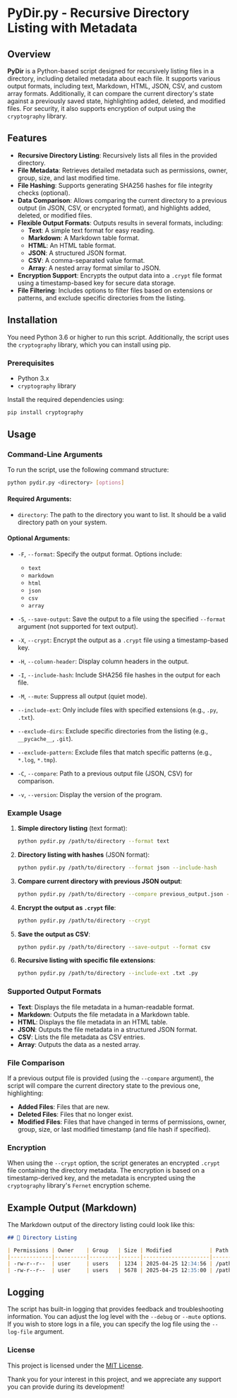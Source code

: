 # PyDir.py - Recursive Directory Listing with Metadata

## Overview

**PyDir** is a Python-based script designed for recursively listing files in a directory, including detailed metadata about each file. It supports various output formats, including text, Markdown, HTML, JSON, CSV, and custom array formats. Additionally, it can compare the current directory's state against a previously saved state, highlighting added, deleted, and modified files. For security, it also supports encryption of output using the `cryptography` library.

## Features

- **Recursive Directory Listing**: Recursively lists all files in the provided directory.
- **File Metadata**: Retrieves detailed metadata such as permissions, owner, group, size, and last modified time.
- **File Hashing**: Supports generating SHA256 hashes for file integrity checks (optional).
- **Data Comparison**: Allows comparing the current directory to a previous output (in JSON, CSV, or encrypted format), and highlights added, deleted, or modified files.
- **Flexible Output Formats**: Outputs results in several formats, including:
  - **Text**: A simple text format for easy reading.
  - **Markdown**: A Markdown table format.
  - **HTML**: An HTML table format.
  - **JSON**: A structured JSON format.
  - **CSV**: A comma-separated value format.
  - **Array**: A nested array format similar to JSON.
- **Encryption Support**: Encrypts the output data into a `.crypt` file format using a timestamp-based key for secure data storage.
- **File Filtering**: Includes options to filter files based on extensions or patterns, and exclude specific directories from the listing.

## Installation

You need Python 3.6 or higher to run this script. Additionally, the script uses the `cryptography` library, which you can install using pip.

### Prerequisites

- Python 3.x
- `cryptography` library

Install the required dependencies using:

```bash
pip install cryptography
```

## Usage

### Command-Line Arguments

To run the script, use the following command structure:

```bash
python pydir.py <directory> [options]
```

#### Required Arguments:

- `directory`: The path to the directory you want to list. It should be a valid directory path on your system.

#### Optional Arguments:

- `-F`, `--format`: Specify the output format. Options include:
  - `text`
  - `markdown`
  - `html`
  - `json`
  - `csv`
  - `array`
  
- `-S`, `--save-output`: Save the output to a file using the specified `--format` argument (not supported for text output).
- `-X`, `--crypt`: Encrypt the output as a `.crypt` file using a timestamp-based key.
- `-H`, `--column-header`: Display column headers in the output.
- `-I`, `--include-hash`: Include SHA256 file hashes in the output for each file.
- `-M`, `--mute`: Suppress all output (quiet mode).
- `--include-ext`: Only include files with specified extensions (e.g., `.py`, `.txt`).
- `--exclude-dirs`: Exclude specific directories from the listing (e.g., `__pycache__`, `.git`).
- `--exclude-pattern`: Exclude files that match specific patterns (e.g., `*.log`, `*.tmp`).
- `-C`, `--compare`: Path to a previous output file (JSON, CSV) for comparison.
- `-v`, `--version`: Display the version of the program.

### Example Usage

1. **Simple directory listing** (text format):
    ```bash
    python pydir.py /path/to/directory --format text
    ```

2. **Directory listing with hashes** (JSON format):
    ```bash
    python pydir.py /path/to/directory --format json --include-hash
    ```

3. **Compare current directory with previous JSON output**:
    ```bash
    python pydir.py /path/to/directory --compare previous_output.json --format markdown
    ```

4. **Encrypt the output as `.crypt` file**:
    ```bash
    python pydir.py /path/to/directory --crypt
    ```

5. **Save the output as CSV**:
    ```bash
    python pydir.py /path/to/directory --save-output --format csv
    ```

6. **Recursive listing with specific file extensions**:
    ```bash
    python pydir.py /path/to/directory --include-ext .txt .py
    ```

### Supported Output Formats

- **Text**: Displays the file metadata in a human-readable format.
- **Markdown**: Outputs the file metadata in a Markdown table.
- **HTML**: Displays the file metadata in an HTML table.
- **JSON**: Outputs the file metadata in a structured JSON format.
- **CSV**: Lists the file metadata as CSV entries.
- **Array**: Outputs the data as a nested array.

### File Comparison

If a previous output file is provided (using the `--compare` argument), the script will compare the current directory state to the previous one, highlighting:
- **Added Files**: Files that are new.
- **Deleted Files**: Files that no longer exist.
- **Modified Files**: Files that have changed in terms of permissions, owner, group, size, or last modified timestamp (and file hash if specified).

### Encryption

When using the `--crypt` option, the script generates an encrypted `.crypt` file containing the directory metadata. The encryption is based on a timestamp-derived key, and the metadata is encrypted using the `cryptography` library's `Fernet` encryption scheme.

## Example Output (Markdown)

The Markdown output of the directory listing could look like this:

```markdown
## 📁 Directory Listing

| Permissions | Owner    | Group   | Size | Modified            | Path                    |
|-------------|----------|---------|------|---------------------|-------------------------|
| -rw-r--r--  | user     | users   | 1234 | 2025-04-25 12:34:56 | /path/to/file1.txt      |
| -rw-r--r--  | user     | users   | 5678 | 2025-04-25 12:35:00 | /path/to/file2.txt      |
```

## Logging

The script has built-in logging that provides feedback and troubleshooting information. You can adjust the log level with the `--debug` or `--mute` options. If you wish to store logs in a file, you can specify the log file using the `--log-file` argument.

### License
This project is licensed under the [MIT License](LICENSE).

Thank you for your interest in this project, and we appreciate any support you can provide during its development!
